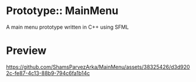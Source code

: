 # Prototype:: MainMenu
A main menu prototype written in C++ using SFML

# Preview
https://github.com/ShamsParvezArka/MainMenu/assets/38325426/d3d9202c-fe87-4c13-88b9-794c6fa1b14c
